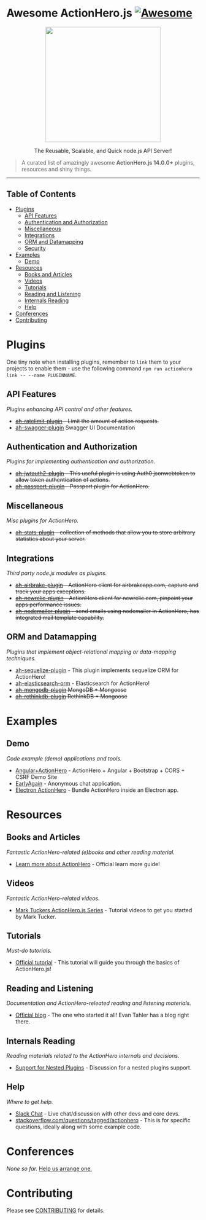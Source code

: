 # Awesome ActionHero.js [![Awesome](https://cdn.rawgit.com/sindresorhus/awesome/d7305f38d29fed78fa85652e3a63e154dd8e8829/media/badge.svg)](https://github.com/sindresorhus/awesome)

<p align="center"><img src="https://raw.github.com/evantahler/actionhero/master/public/logo/actionhero.png" height="300"/></p>

<p align="center">
	The Reusable, Scalable, and Quick node.js API Server!
</p>


> A curated list of amazingly awesome **ActionHero.js 14.0.0+** plugins, resources and shiny things.

<hr/>

## Table of Contents

- [Plugins](#plugins)
	- [API Features](#api-features)
	- [Authentication and Authorization](#authentication-and-authorization)
	- [Miscellaneous](#miscellaneous)
	- [Integrations](#integrations)
	- [ORM and Datamapping](#orm-and-datamapping)
	- [Security](#security)
- [Examples](#examples)
	- [Demo](#demo)
- [Resources](#resources)
	- [Books and Articles](#books-and-articles)
	- [Videos](#videos)
	- [Tutorials](#tutorials)
	- [Reading and Listening](#reading-and-listening)
	- [Internals Reading](#internals-reading)
	- [Help](#help)
- [Conferences](#conferences)
- [Contributing](#contributing)



# Plugins
One tiny note when installing plugins, remember to `link` them to your projects to enable them - use the following command 
`npm run actionhero link -- --name PLUGINNAME`.

## API Features
*Plugins enhancing API control and other features.*
- ~~[ah-ratelimit-plugin](https://github.com/innerdvations/ah-ratelimit-plugin) - Limit the amount of action requests.~~
- [ah-swagger-plugin](https://github.com/supamii/ah-swagger-plugin) Swagger UI Documentation
## Authentication and Authorization
*Plugins for implementing authentication and authorization.*
- ~~[ah-jwtauth2-plugin](https://github.com/ifavo/ah-jwtauth-plugin) - This useful plugin is using Auth0 jsonwebtoken to allow token authentication of actions.~~
- ~~[ah-passport-plugin](https://github.com/neilstuartcraig/ah-passport-plugin) - Passport plugin for ActionHero.~~

## Miscellaneous
*Misc plugins for ActionHero.*
- ~~[ah-stats-plugin](https://github.com/evantahler/ah-stats-plugin) - collection of methods that allow you to store arbitrary statistics about your server.~~

## Integrations
*Third party node.js modules as plugins.*
- ~~[ah-airbrake-plugin](https://github.com/evantahler/ah-airbrake-plugin) - ActionHero client for airbrakeapp.com, capture and track your apps exceptions.~~
- ~~[ah-newrelic-plugin](https://github.com/evantahler/ah-newrelic-plugin) - ActionHero client for newrelic.com, pinpoint your apps performance issues.~~
- ~~[ah-nodemailer-plugin](https://github.com/panjiesw/ah-nodemailer-plugin) - send emails using nodemailer in ActionHero, has integrated mail template capability.~~

## ORM and Datamapping
*Plugins that implement object-relational mapping or data-mapping techniques.*
- [ah-sequelize-plugin](https://github.com/evantahler/ah-sequelize-plugin) - This plugin implements sequelize ORM for ActionHero!
- [ah-elasticsearch-orm](https://github.com/messagebot/ah-elasticsearch-orm) - Elasticsearch for ActionHero!
- ~~[ah-mongodb-plugin](https://github.com/eduardogch/ah-mongodb-plugin) MongoDB + Mongoose~~
- ~~[ah-rethinkdb-plugin](https://github.com/eduardogch/ah-rethinkdb-plugin) RethinkDB + Mongoose~~


# Examples

## Demo
*Code example (demo) applications and tools.*
- [Angular+ActionHero](https://github.com/evantahler/actionhero-angular-bootstrap-cors-csrf) - ActionHero + Angular + Bootstrap + CORS + CSRF Demo Site
- [EarlyAgain](https://github.com/evantahler/earlyagain) - Anonymous chat application.
- [Electron ActionHero](https://github.com/semiosis/electron-actionhero) - Bundle ActionHero inside an Electron app.



# Resources

## Books and Articles
*Fantastic ActionHero-related (e)books and other reading material.*
- [Learn more about ActionHero](http://www.actionherojs.com/learn-more/) - Official learn more guide!

## Videos
*Fantastic ActionHero-related videos.*
- [Mark Tuckers ActionHero.js Series](https://www.youtube.com/watch?v=cxuK5QlavOw) - Tutorial videos to get you started by Mark Tucker.

## Tutorials
*Must-do tutorials.*
- [Official tutorial](https://github.com/evantahler/actionhero-tutorial) - This tutorial will guide you through the basics of ActionHero.js!

## Reading and Listening
*Documentation and ActionHero-releated reading and listening materials.*
- [Official blog](https://blog.evantahler.com/tagged/actionherojs) - The one who started it all! Evan Tahler has a blog right there.

## Internals Reading
*Reading materials related to the ActionHero internals and decisions.*
- [Support for Nested Plugins](https://github.com/evantahler/actionhero/issues/727) - Discussion for a nested plugins support.



## Help
*Where to get help.*

- [Slack Chat](http://slack.actionherojs.com) - Live chat/discussion with other devs and core devs.
- [stackoverflow.com/questions/tagged/actionhero](http://stackoverflow.com/questions/tagged/actionhero) - This is for specific questions, ideally along with some example code.



# Conferences
*None so far.* [Help us arrange one.](http://slack.actionherojs.com)



# Contributing
Please see [CONTRIBUTING](CONTRIBUTING.md) for details.
